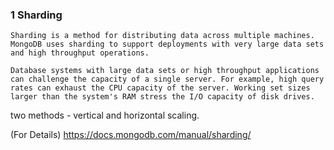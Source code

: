 ### 1 Sharding

    Sharding is a method for distributing data across multiple machines. MongoDB uses sharding to support deployments with very large data sets and high throughput operations.

    Database systems with large data sets or high throughput applications can challenge the capacity of a single server. For example, high query rates can exhaust the CPU capacity of the server. Working set sizes larger than the system's RAM stress the I/O capacity of disk drives.

 two methods -  vertical and horizontal scaling.

 (For Details) https://docs.mongodb.com/manual/sharding/